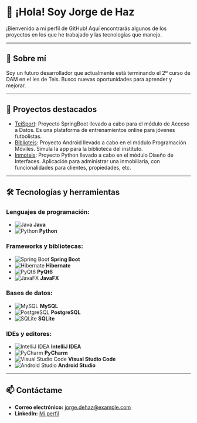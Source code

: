 # 👋 ¡Hola! Soy Jorge de Haz

¡Bienvenido a mi perfil de GitHub! Aquí encontrarás algunos de los proyectos en los que he trabajado y las tecnologías que manejo.

---

## 🚀 Sobre mí
Soy un futuro desarrollador que actualmente está terminando el 2º curso de DAM en el Ies de Teis. Busco nuevas oportunidades para aprender y mejorar. 

---

## 🌟 Proyectos destacados
- [TeiSport](https://github.com/CGAInstitution/proyectoud4-t3isport): Proyecto SpringBoot llevado a cabo para el módulo de Acceso a Datos. Es una plataforma de entrenamientos online para jóvenes futbolistas.
- [Biblioteis](https://github.com/Jorgedehaz/BiblioTeisJDH): Proyecto Android llevado a cabo en el módulo Programación Móviles. Simula la app para la biblioteca del instituto.
- [Inmoteis](https://github.com/Jorgedehaz/DI): Proyecto Python llevado a cabo en el módulo Diseño de Interfaces. Aplicación para administrar una inmobiliaria, con funcionalidades para clientes, propiedades, etc.

---

## 🛠️ Tecnologías y herramientas

### Lenguajes de programación:
- ![Java](https://img.shields.io/badge/Java-%23ED8B00.svg?style=flat&logo=java&logoColor=white) **Java**
- ![Python](https://img.shields.io/badge/Python-%233776AB.svg?style=flat&logo=python&logoColor=white) **Python**

### Frameworks y bibliotecas:
- ![Spring Boot](https://img.shields.io/badge/Spring%20Boot-%236DB33F.svg?style=flat&logo=spring-boot&logoColor=white) **Spring Boot**
- ![Hibernate](https://img.shields.io/badge/Hibernate-%23323330.svg?style=flat&logo=hibernate&logoColor=white) **Hibernate**
- ![PyQt6](https://img.shields.io/badge/PyQt6-%234B8BBE.svg?style=flat&logo=qt&logoColor=white) **PyQt6**
- ![JavaFX](https://img.shields.io/badge/JavaFX-%23FFFFFF.svg?style=flat&logo=java&logoColor=black) **JavaFX**

### Bases de datos:
- ![MySQL](https://img.shields.io/badge/MySQL-%234479A1.svg?style=flat&logo=mysql&logoColor=white) **MySQL**
- ![PostgreSQL](https://img.shields.io/badge/PostgreSQL-%23336791.svg?style=flat&logo=postgresql&logoColor=white) **PostgreSQL**
- ![SQLite](https://img.shields.io/badge/SQLite-%23003B57.svg?style=flat&logo=sqlite&logoColor=white) **SQLite**

### IDEs y editores:
- ![IntelliJ IDEA](https://img.shields.io/badge/IntelliJ%20IDEA-%23000000.svg?style=flat&logo=intellij-idea&logoColor=white) **IntelliJ IDEA**
- ![PyCharm](https://img.shields.io/badge/PyCharm-%23000000.svg?style=flat&logo=pycharm&logoColor=white) **PyCharm**
- ![Visual Studio Code](https://img.shields.io/badge/Visual%20Studio%20Code-%230078D7.svg?style=flat&logo=visual-studio-code&logoColor=white) **Visual Studio Code**
- ![Android Studio](https://img.shields.io/badge/Android%20Studio-%233DDC84.svg?style=flat&logo=android-studio&logoColor=white) **Android Studio**

---

## 📫 Contáctame
- **Correo electrónico:** [jorge.dehaz@example.com](mailto:jorge.dehaz@example.com)
- **LinkedIn:** [Mi perfil](https://linkedin.com/in/jorge-de-haz)
